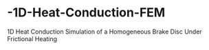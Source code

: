 # -1D-Heat-Conduction-FEM
 1D Heat Conduction Simulation of a Homogeneous Brake Disc Under Frictional Heating
